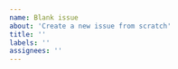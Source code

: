 ```yaml
---
name: Blank issue
about: 'Create a new issue from scratch'
title: ''
labels: ''
assignees: ''
---
```

